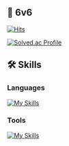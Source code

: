 ## 👋 6v6
[![Hits](https://hits.seeyoufarm.com/api/count/incr/badge.svg?url=https%3A%2F%2Fgithub.com%2Fcleonno3o&count_bg=%2345B9FF&title_bg=%23555555&icon=&icon_color=%23E7E7E7&title=hits&edge_flat=false)](https://hits.seeyoufarm.com)

[![Solved.ac Profile](http://mazassumnida.wtf/api/v2/generate_badge?boj=cleonn7878)](https://solved.ac/cleonn7878/)
## 🛠️ Skills
### Languages
[![My Skills](https://skillicons.dev/icons?i=kotlin,java,c,cpp,python,&theme=light)](https://skillicons.dev)
### Tools
[![My Skills](https://skillicons.dev/icons?i=androidstudio,figma,vscode,visualstudio,matlab&theme=light)](https://skillicons.dev)
